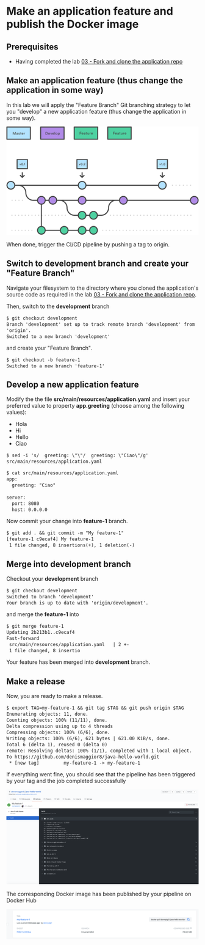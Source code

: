 
# Make an application feature and publish the Docker image

## Prerequisites

- Having completed the lab [03 - Fork and clone the application repo](../labs/03-Fork_and_clone_the_application_repo/README.md)

## Make an application feature (thus change the application in some way)

In this lab we will apply the "Feature Branch" Git branching strategy to let you "develop" a new application feature (thus change the application in some way).

![](img/1.png)

When done, trigger the CI/CD pipeline by pushing a tag to origin.

## Switch to **development branch** and create your "Feature Branch"


Navigate your filesystem to the directory where you cloned the application's source code as required in the lab [03 - Fork and clone the application repo](../labs/03-Fork_and_clone_the_application_repo/README.md).

Then, switch to the **development** branch 

```console
$ git checkout development
Branch 'development' set up to track remote branch 'development' from 'origin'.
Switched to a new branch 'development'
```

and create your "Feature Branch".

```console
$ git checkout -b feature-1
Switched to a new branch 'feature-1'
```

## Develop a new application feature

Modify the the file **src/main/resources/application.yaml** and insert your preferred value to property **app.greeting** (choose among the following values):

- Hola
- Hi
- Hello
- Ciao

```console
$ sed -i 's/  greeting: \"\"/  greeting: \"Ciao\"/g' src/main/resources/application.yaml
```

```console
$ cat src/main/resources/application.yaml
app:
  greeting: "Ciao"

server:
  port: 8080
  host: 0.0.0.0
```

Now commit your change into **feature-1** branch.


```console
$ git add . && git commit -m "My feature-1"
[feature-1 c9ecaf4] My feature-1
 1 file changed, 8 insertions(+), 1 deletion(-)
```

## Merge into **development** branch

Checkout your **development** branch

```console
$ git checkout development
Switched to branch 'development'
Your branch is up to date with 'origin/development'.
```

and merge the **feature-1** into

```console
$ git merge feature-1
Updating 2b213b1..c9ecaf4
Fast-forward
 src/main/resources/application.yaml   | 2 +-
 1 file changed, 8 insertio
```

Your feature has been merged into **development** branch. 

## Make a release

Now, you are ready to make a release.

```console
$ export TAG=my-feature-1 && git tag $TAG && git push origin $TAG
Enumerating objects: 11, done.
Counting objects: 100% (11/11), done.
Delta compression using up to 4 threads
Compressing objects: 100% (6/6), done.
Writing objects: 100% (6/6), 621 bytes | 621.00 KiB/s, done.
Total 6 (delta 1), reused 0 (delta 0)
remote: Resolving deltas: 100% (1/1), completed with 1 local object.
To https://github.com/denismaggior8/java-hello-world.git
 * [new tag]         my-feature-1 -> my-feature-1
```

If everything went fine, you should see that the pipeline has been triggered by your tag and the job completed successfully

![](img/2.png)

The corresponding Docker image has been published by your pipeline on Docker Hub

![](img/3.png)


